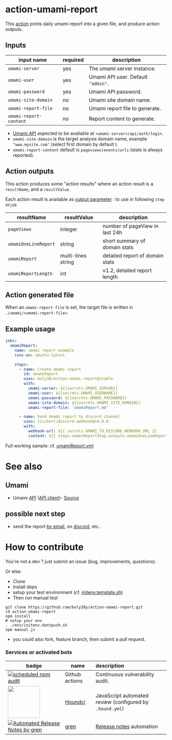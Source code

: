 # action-umami-report

This [action](./action.yml) prints daily umami report into a given file, and produce action outputs.

## Inputs

| input name             | required | description                        |
|------------------------|----------|------------------------------------|
| `umami-server`         | yes      | The umami server instance.         |
| `umami-user`           | yes      | Umami API user. Default `"admin"`. | 
| `umami-password`       | yes      | Umami API password.                | 
| `umami-site-domain`    | no       | Umami site domain name.            | 
| `umami-report-file`    | no       | Umami report file to generate.     | 
| `umami-report-content` | no       | Report content to generate.        | 

- [Umami API](https://umami.is/docs/api) expected to be available at `<umami-server>/api/auth/login`.
- `umami-site-domain` is the target analysis domain name, example `"www.mysite.com"` (select first domain by default ).
- `umami-report-content` default is `pageviews|events|urls` (stats is always reported).

## Action outputs

This action produces some "action results" where an action result is a `resultName`, and a `resultValue`.

Each action result is available as [output parameter](https://docs.github.com/en/actions/using-workflows/workflow-commands-for-github-actions#setting-an-output-parameter) : to use in following `step` or`job`

| resultName           | resultValue        | description                     |
|----------------------|--------------------|---------------------------------|
| `pageViews`          | integer            | number of pageView in last 24h  |
| `umamiOneLineReport` | string             | short summary of domain stats   | 
| `umamiReport`        | multi-lines string | detailed report of domain stats | 
| `umamiReportLength`  | int                | v1.2, detailed report length    | 

## Action generated file

When an `umami-report-file` is set, the target file is written in `./umami/<umami-report-file>`.

## Example usage

```yaml
jobs:
  umamiReport:
    name: umami report example
    runs-on: ubuntu-latest

    steps:
      - name: Create Umami report
        id: umamiReport
        uses: boly38/action-umami-report@stable
        with:
          umami-server: ${{secrets.UMAMI_SERVER}}
          umami-user: ${{secrets.UMAMI_USERNAME}}
          umami-password: ${{secrets.UMAMI_PASSWORD}}
          umami-site-domain: ${{secrets.UMAMI_SITE_DOMAIN}}
          umami-report-file: 'umamiReport.md'

      - name: Send Umami report to discord channel
        uses: tsickert/discord-webhook@v4.0.0
        with:
          webhook-url: ${{ secrets.UMAMI_TO_DISCORD_WEBHOOK_URL }}
          content: ${{ steps.umamiReportStep.outputs.umamiOneLineReport }}
```
Full working sample: cf. [umamiReport.yml](.github/workflows/umamiReport.yml)

# See also

## Umami
- Umami [API](https://umami.is/docs/api) ([API client](https://github.com/boly38/umami-api-client))- [Source](https://github.com/umami-software/umami)

## possible next step
- send the report [by email](https://github.com/marketplace?type=actions&query=mail+), on [discord](https://github.com/marketplace?type=actions&query=discord+), etc..

# How to contribute
You're not a dev ? just submit an issue (bug, improvements, questions). 

Or else:
* Clone
* Install deps
* setup your test environment (cf. [initenv.template.sh](./env/initenv.template.sh))
* Then run manual test
```
git clone https://github.com/boly38y/action-umami-report.git
cd action-umami-report
npm install
# setup your env
. ./env/initenv.dontpush.sh
npm manual.js
```
* you could also fork, feature branch, then submit a pull request.


### Services or activated bots

| badge                                                                                                                                                                                     | name                                                         | description                                                                        |
|-------------------------------------------------------------------------------------------------------------------------------------------------------------------------------------------|--------------------------------------------------------------|:-----------------------------------------------------------------------------------|
| [![scheduled npm audit](https://github.com/boly38/action-umami-report/actions/workflows/audit.yml/badge.svg)](https://github.com/boly38/action-umami-report/actions/workflows/audit.yml)  | Github actions                                               | Continuous vulnerability audit.                                                    
| [<img src="https://cdn.icon-icons.com/icons2/2148/PNG/512/houndci_icon_132320.png" width="100">](https://houndci.com/)                                                                    | [Houndci](https://houndci.com/)                              | JavaScript  automated review (configured by `.hound.yml`)                          |
| [![Automated Release Notes by gren](https://img.shields.io/badge/%F0%9F%A4%96-release%20notes-00B2EE.svg)](https://github-tools.github.io/github-release-notes/)                          | [gren](https://github.com/github-tools/github-release-notes) | [Release notes](https://github.com/boly38/action-umami-report/releases) automation |

